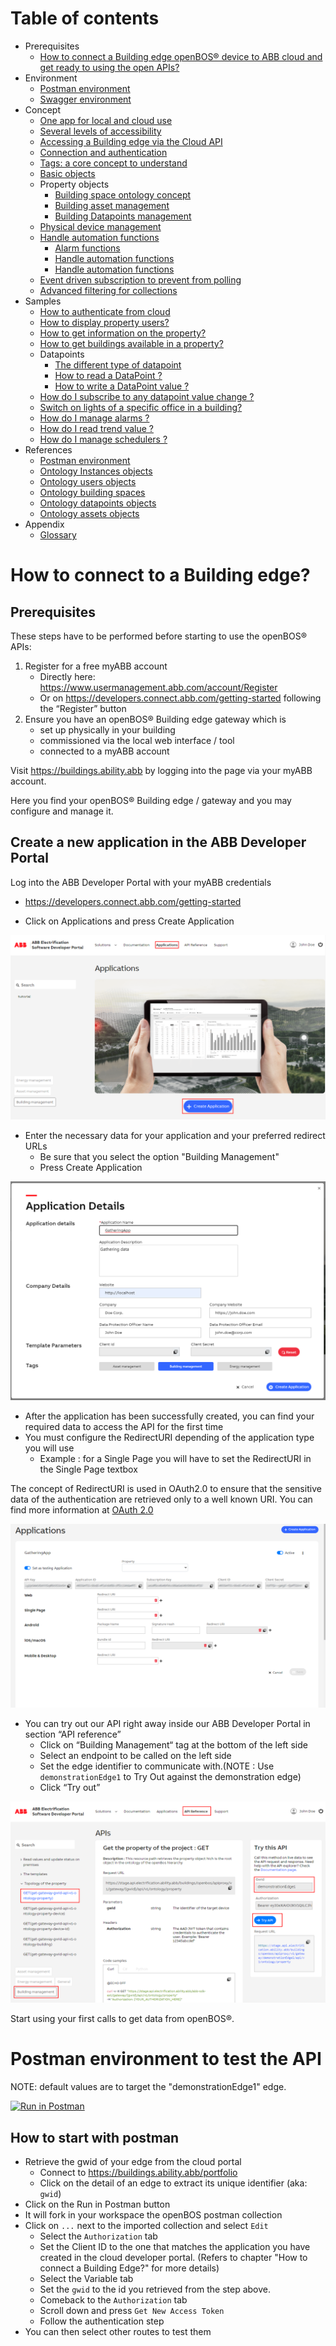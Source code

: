
# Table of contents
- Prerequisites
  - [How to connect a Building edge openBOS&reg; device to ABB cloud and get ready to using the open APIs?](#how-to-connect-a-building-edge-openbos-device-to-abb-cloud-and-get-ready-to-using-the-open-apis)
- Environment
  - [Postman environment](#postman-environment)
  - [Swagger environment](#swagger-environment)
- Concept
  - [One app for local and cloud use](content/30_concept/010_uniqueApp.md)
  - [Several levels of accessibility](content/30_concept/020_accessLevel.md)
  - [Accessing a Building edge via the Cloud API](content/30_concept/035_cloud_access.md)
  - [Connection and authentication](content/30_concept/030_authentication.md)
  - [Tags: a core concept to understand](content/30_concept/040_tags.md)
  - [Basic objects](content/30_concept/050_basicObjects.md)
  - Property objects
    - [Building space ontology concept](content/40_mainObjects/070_buildingSpace.md)
    - [Building asset management](content/40_mainObjects/080_buildingAsset.md)
    - [Building Datapoints management](content/40_mainObjects/090_datapoints.md)
  - [Physical device management](content/40_mainObjects/100_physicalDevice.md)
  - [Handle automation functions](content/40_mainObjects/110_automation.md)
    - [Alarm functions](content/40_mainObjects/111_alarms.md)
    - [Handle automation functions](content/40_mainObjects/112_trends.md)
    - [Handle automation functions](content/40_mainObjects/113_schedules.md)
  - [Event driven subscription to prevent from polling](content/30_concept/130_eventDriven.md)   
  - [Advanced filtering for collections](content/40_mainObjects/140_advancedFiltering.md)   
- Samples
  - [How to authenticate from cloud](content/50_samples/10_authenticateToCloud.md)
  - [How to display property users?](content/50_samples/20_checkUsers.md)
  - [How to get information on the property?](content/50_samples/30_discoverProperty.md)
  - [How to get buildings available in a property?](content/50_samples/30_discoverProperty.md#how-to-get-buildings-available-in-a-property)
  - Datapoints
    - [The different type of datapoint](content/50_samples/40_manageDatapoints.md#the-different-type-of-datapoint)
    - [How to read a DataPoint ?](content/50_samples/40_manageDatapoints.md#how-to-read-a-datapoint)
    - [How to write a DataPoint value ?](content/50_samples/40_manageDatapoints.md#how-to-write-a-datapoint-value)
  - [How do I subscribe to any datapoint value change ?](content/50_samples/40_manageDatapoints.md#how-do-i-subscribe-to-any-datapoint-value-change)
  - [Switch on lights of a specific office in a building?](content/50_samples/50_switchOnLights.md)
  - [How do I manage alarms ?](content/50_samples/60_manageAlarms.md)
  - [How do I read trend value ?](content/50_samples/70_manageTrends.md)
  - [How do I manage schedulers ?](content/50_samples/80_manageSchedulers.md)
- References
  - [Postman environment](content/60_references/10_postman.md)
  - [Ontology Instances objects](content/60_references/30_schemas.md)
  - [Ontology users objects](content/60_references/40_usersObjectsTags.md)
  - [Ontology building spaces](content/60_references/50_buildingSpacesTags.md)
  - [Ontology datapoints objects](content/60_references/60_datapointsTags.md)
  - [Ontology assets objects](content/60_references/70_assetsTags.md)
- Appendix
  - [Glossary](content/70_appendix/10_glossary.md)

# How to connect to a Building edge?

## Prerequisites
These steps have to be performed before starting to use the openBOS&reg; APIs:

1.	Register for a free myABB account
    - Directly here: <a href="https://www.usermanagement.abb.com/account/Register" target="_blank">https://www.usermanagement.abb.com/account/Register</a>
    - Or on <a href="https://developers.connect.abb.com/getting-started" target="_blank">https://developers.connect.abb.com/getting-started</a> following the “Register” button
2.	Ensure you have an openBOS&reg; Building edge gateway which is
    - set up physically in your building
    - commissioned via the local web interface / tool
    - connected to a myABB account

Visit <a href="https://buildings.ability.abb" target="_blank">https://buildings.ability.abb</a> by logging into the page via your myABB account.

Here you find your openBOS&reg; Building edge / gateway and you may configure and manage it.

## Create a new application in the ABB Developer Portal
Log into the ABB Developer Portal with your myABB credentials
 - <a href="https://developers.connect.abb.com/getting-started" target="_blank">https://developers.connect.abb.com/getting-started</a>

- Click on Applications and press Create Application

![Create Application](assets/openbos-documentation/static/images/startLogin.png)

- Enter the necessary data for your application and your preferred redirect URLs
  - Be sure that you select the option "Building Management"
  - Press Create Application

![Application Details](assets/openbos-documentation/static/images/startApplicationDetails.png)

 - After the application has been successfully created, you can find your required data to access the API for the first time
 - You must configure the RedirectURI depending of the application type you will use
     - Example : for a Single Page you will have to set the RedirectURI in the Single Page textbox

The concept of RedirectURI is used in OAuth2.0 to ensure that the sensitive data of the authentication are retrieved only to a well known URI. You can find more information at [OAuth 2.0](https://www.oauth.com/oauth2-servers/redirect-uris/)

![Application OAuth](assets/openbos-documentation/static/images/startAccessAPI.png)

 - You can try out our API right away inside our ABB Developer Portal in section “API reference”
   - Click on “Building Management“ tag at the bottom of the left side
   - Select an endpoint to be called on the left side
   - Set the edge identifier to communicate with.(NOTE : Use `demonstrationEdge1` to Try Out against the demonstration edge)
   - Click “Try out”

![Postman](assets/openbos-documentation/static/images/startTryOut.png)

Start using your first calls to get data from openBOS&reg;.

# Postman environment to test the API

NOTE: default values are to target the "demonstrationEdge1" edge.

[![Run in Postman](https://run.pstmn.io/button.svg)](https://app.getpostman.com/run-collection/14996509-540942d1-78aa-45de-80c3-e854616aeae4?action=collection%2Ffork&collection-url=entityId%3D14996509-540942d1-78aa-45de-80c3-e854616aeae4%26entityType%3Dcollection%26workspaceId%3Dea90c3d1-21af-4177-8e72-f21b5ed12326)

## How to start with postman

 - Retrieve the gwid of your edge from the cloud portal
   - Connect to <a href="https://buildings.ability.abb/portfolio" target="_blank">https://buildings.ability.abb/portfolio</a>
   - Click on the detail of an edge to extract its unique identifier (aka: `gwid`)
 - Click on the Run in Postman button
 - It will fork in your workspace the openBOS postman collection
 - Click on `...` next to the imported collection and select `Edit`
   - Select the `Authorization` tab
   - Set the Client ID to the one that matches the application you have created in the cloud developer portal. (Refers to chapter "How to connect a Building Edge?" for more details)
   - Select the Variable tab
   - Set the `gwid` to the id you retrieved from the step above.
   - Comeback to the `Authorization` tab
   - Scroll down and press `Get New Access Token`
   - Follow the authentication step
 - You can then select other routes to test them